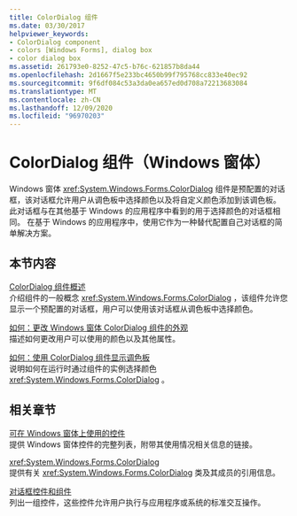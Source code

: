 ```yaml
---
title: ColorDialog 组件
ms.date: 03/30/2017
helpviewer_keywords:
- ColorDialog component
- colors [Windows Forms], dialog box
- color dialog box
ms.assetid: 261793e0-8252-47c5-b76c-621857b8da44
ms.openlocfilehash: 2d1667f5e233bc4650b99f795768cc833e40ec92
ms.sourcegitcommit: 9f6df084c53a3da0ea657ed0d708a72213683084
ms.translationtype: MT
ms.contentlocale: zh-CN
ms.lasthandoff: 12/09/2020
ms.locfileid: "96970203"
---
```

# <a name="colordialog-component-windows-forms"></a>ColorDialog 组件（Windows 窗体）
Windows 窗体 <xref:System.Windows.Forms.ColorDialog> 组件是预配置的对话框，该对话框允许用户从调色板中选择颜色以及将自定义颜色添加到该调色板。 此对话框与在其他基于 Windows 的应用程序中看到的用于选择颜色的对话框相同。 在基于 Windows 的应用程序中，使用它作为一种替代配置自己对话框的简单解决方案。  
  
## <a name="in-this-section"></a>本节内容  
 [ColorDialog 组件概述](colordialog-component-overview-windows-forms.md)  
 介绍组件的一般概念 <xref:System.Windows.Forms.ColorDialog> ，该组件允许您显示一个预配置的对话框，用户可以使用该对话框从调色板中选择颜色。  
  
 [如何：更改 Windows 窗体 ColorDialog 组件的外观](how-to-change-the-appearance-of-the-windows-forms-colordialog-component.md)  
 描述如何更改用户可以使用的颜色以及其他属性。  
  
 [如何：使用 ColorDialog 组件显示调色板](how-to-show-a-color-palette-with-the-colordialog-component.md)  
 说明如何在运行时通过组件的实例选择颜色 <xref:System.Windows.Forms.ColorDialog> 。  
  
## <a name="related-sections"></a>相关章节  
 [可在 Windows 窗体上使用的控件](controls-to-use-on-windows-forms.md)  
 提供 Windows 窗体控件的完整列表，附带其使用情况相关信息的链接。  
  
 <xref:System.Windows.Forms.ColorDialog>  
 提供有关 <xref:System.Windows.Forms.ColorDialog> 类及其成员的引用信息。  

 [对话框控件和组件](dialog-box-controls-and-components-windows-forms.md)  
 列出一组控件，这些控件允许用户执行与应用程序或系统的标准交互操作。

